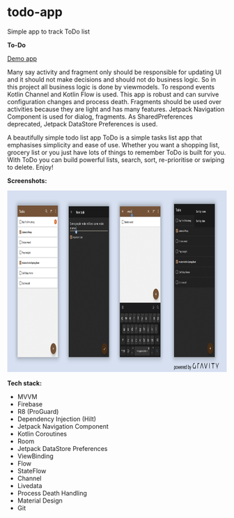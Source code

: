 # todo-app
Simple app to track ToDo list

**To-Do**

<a href="https://play.google.com/store/apps/details?id=xyz.teamgravity.todo">Demo app</a>

Many say activity and fragment only should be responsible for updating UI and it should not make decisions and should not do business logic. So in this project all business logic is done by viewmodels. To respond events Kotlin Channel and Kotlin Flow is used. This app is robust and can survive configuration changes and process death. Fragments should be used over activities because they are light and has many features. Jetpack Navigation Component is used for dialog, fragments. As SharedPreferences deprecated, Jetpack DataStore Preferences is used.

A beautifully simple todo list app
ToDo is a simple tasks list app that emphasises simplicity and ease of use. Whether you want a shopping list, grocery list or you just have lots of things to remember ToDo is built for you. With ToDo you can build powerful lists, search, sort, re-prioritise or swiping to delete. Enjoy!

**Screenshots:**

<img src="https://github.com/raheemadamboev/todo-app/blob/master/ToDo.jpg" alt="Italian Trulli" width="869" height="416">

**Tech stack:**

- MVVM
- Firebase
- R8 (ProGuard)
- Dependency Injection (Hilt)
- Jetpack Navigation Component
- Kotlin Coroutines
- Room
- Jetpack DataStore Preferences
- ViewBinding
- Flow
- StateFlow
- Channel
- Livedata
- Process Death Handling
- Material Design
- Git

